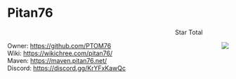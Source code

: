 # Pitan76
<p align="right">Star Total&nbsp;&nbsp;&nbsp;&nbsp;&nbsp;&nbsp;&nbsp;&nbsp;&nbsp;&nbsp;&nbsp;&nbsp;&nbsp;&nbsp;&nbsp;</p>
<img align="right" src="https://github-pitan76-star-counter.glitch.me/?user=PTOM76&w=400&date=20241012" />

Owner: https://github.com/PTOM76
<br />
Wiki: https://wikichree.com/pitan76/
<br />
Maven: https://maven.pitan76.net/
<br />
Discord: https://discord.gg/KrYFxKawQc
<br />
